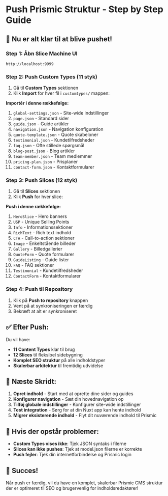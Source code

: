 # Push Prismic Struktur - Step by Step Guide

## 🚀 **Nu er alt klar til at blive pushet!**

### **Step 1: Åbn Slice Machine UI**
```
http://localhost:9999
```

### **Step 2: Push Custom Types (11 styk)**
1. Gå til **Custom Types** sektionen
2. Klik **Import** for hver fil i `customtypes/` mappen:

**Importér i denne rækkefølge:**
1. `global-settings.json` - Site-wide indstillinger
2. `page.json` - Standard sider
3. `guide.json` - Guide artikler
4. `navigation.json` - Navigation konfiguration
5. `quote-template.json` - Quote skabeloner
6. `testimonial.json` - Kundetilfredsheder
7. `faq.json` - Ofte stillede spørgsmål
8. `blog-post.json` - Blog artikler
9. `team-member.json` - Team medlemmer
10. `pricing-plan.json` - Prisplaner
11. `contact-form.json` - Kontaktformularer

### **Step 3: Push Slices (12 styk)**
1. Gå til **Slices** sektionen
2. Klik **Push** for hver slice:

**Push i denne rækkefølge:**
1. `HeroSlice` - Hero banners
2. `USP` - Unique Selling Points
3. `Info` - Informationssektioner
4. `RichText` - Rich text indhold
5. `CTA` - Call-to-action sektioner
6. `Image` - Enkeltstående billeder
7. `Gallery` - Billedgallerier
8. `QuoteForm` - Quote formularer
9. `GuideListing` - Guide lister
10. `FAQ` - FAQ sektioner
11. `Testimonial` - Kundetilfredsheder
12. `ContactForm` - Kontaktformularer

### **Step 4: Push til Repository**
1. Klik på **Push to repository** knappen
2. Vent på at synkroniseringen er færdig
3. Bekræft at alt er synkroniseret

## ✅ **Efter Push:**

Du vil have:
- **11 Content Types** klar til brug
- **12 Slices** til fleksibel sidebygning
- **Komplet SEO struktur** på alle indholdstyper
- **Skalerbar arkitektur** til fremtidig udvidelse

## 🎯 **Næste Skridt:**

1. **Opret indhold** - Start med at oprette dine sider og guides
2. **Konfigurer navigation** - Sæt din hovednavigation op
3. **Tilføj globale indstillinger** - Konfigurer site-wide indstillinger
4. **Test integration** - Sørg for at din Nuxt app kan hente indhold
5. **Migrer eksisterende indhold** - Flyt dit nuværende indhold til Prismic

## 🚨 **Hvis der opstår problemer:**

- **Custom Types vises ikke**: Tjek JSON syntaks i filerne
- **Slices kan ikke pushes**: Tjek at model.json filerne er korrekte
- **Push fejler**: Tjek din internetforbindelse og Prismic login

## 🎉 **Succes!**

Når push er færdig, vil du have en komplet, skalerbar Prismic CMS struktur der er optimeret til SEO og brugervenlig for indholdsredaktører!
